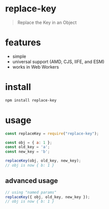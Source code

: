 # replace-key
> Replace the Key in an Object

# features
- simple
- universal support (AMD, CJS, IIFE, and ESM)
- works in Web Workers

# install
```bash
npm install replace-key
```

# usage
```javascript
const replaceKey = require("replace-key");

const obj = { a: 1 };
const old_key = 'a';
const new_key = 'b';

replaceKey(obj, old_key, new_key);
// obj is now { b: 1 }
```

## advanced usage
```js
// using "named params"
replaceKey({ obj, old_key, new_key });
// obj is now { b: 1 }
```
